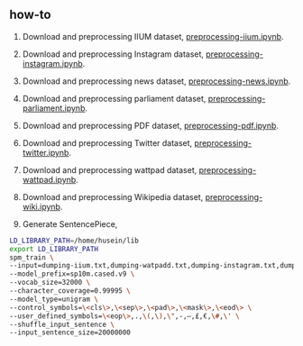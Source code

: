 ## how-to

1. Download and preprocessing IIUM dataset, [preprocessing-iium.ipynb](preprocessing-iium.ipynb).

2. Download and preprocessing Instagram dataset, [preprocessing-instagram.ipynb](preprocessing-instagram.ipynb).

3. Download and preprocessing news dataset, [preprocessing-news.ipynb](preprocessing-news.ipynb).

4. Download and preprocessing parliament dataset, [preprocessing-parliament.ipynb](preprocessing-parliament.ipynb).

5. Download and preprocessing PDF dataset, [preprocessing-pdf.ipynb](preprocessing-pdf.ipynb).

6. Download and preprocessing Twitter dataset, [preprocessing-twitter.ipynb](preprocessing-twitter.ipynb).

7. Download and preprocessing wattpad dataset, [preprocessing-wattpad.ipynb](preprocessing-wattpad.ipynb).

8. Download and preprocessing Wikipedia dataset, [preprocessing-wiki.ipynb](preprocessing-wiki.ipynb).

9. Generate SentencePiece,

```bash
LD_LIBRARY_PATH=/home/husein/lib
export LD_LIBRARY_PATH
spm_train \
--input=dumping-iium.txt,dumping-watpadd.txt,dumping-instagram.txt,dumping-news.txt,dumping-parliament.txt,dumping-pdf.txt,dumping-twitter.txt,dumping-wiki.txt \
--model_prefix=sp10m.cased.v9 \
--vocab_size=32000 \
--character_coverage=0.99995 \
--model_type=unigram \
--control_symbols=\<cls\>,\<sep\>,\<pad\>,\<mask\>,\<eod\> \
--user_defined_symbols=\<eop\>,.,\(,\),\",-,–,£,€,\#,\' \
--shuffle_input_sentence \
--input_sentence_size=20000000
```